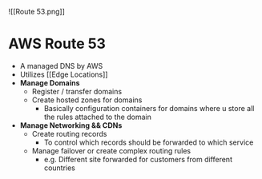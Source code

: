 ![[Route 53.png]]
# AWS Route 53
- A managed DNS by AWS
- Utilizes [[Edge Locations]]
- **Manage Domains**
	- Register / transfer domains
	- Create hosted zones for domains
		- Basically configuration containers for domains where u store all the rules attached to the domain
- **Manage Networking && CDNs**
	- Create routing records
		- To control which records should be forwarded to which service
	- Manage failover or create complex routing rules
		- e.g. Different site forwarded for customers from different countries
